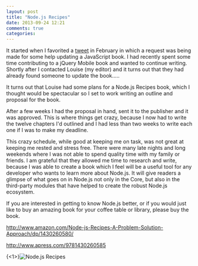 ```yaml
---
layout: post
title: "Node.js Recipes"
date: 2013-09-24 12:21
comments: true
categories: 
---
```


It started when I favorited a [tweet](https://twitter.com/LouiseEditor/status/303800949057675265) in February in which a request was being made for some help updating a JavaScript book. I had recently spent some time contributing to a jQuery Mobile book and wanted to continue writing. Shortly after I contacted Louise (my editor) and it turns out that they had already found someone to update the book.....

It turns out that Louise had some plans for a Node.js Recipes book, which I thought would be spectacular so I set to work writing an outline and proposal for the book.

After a few weeks I had the proposal in hand, sent it to the publisher and it was approved. This is where things get crazy, because I now had to write the twelve chapters I'd outlined and I had less than two weeks to write each one if I was to make my deadline.

This crazy schedule, while good at keeping me on task, was not great at keeping me rested and stress free. There were many late nights and long weekends where I was not able to spend quality time with my family or friends. I am grateful that they allowed me time to research and write, because I was able to create a book which I feel will be a useful tool for any developer who wants to learn more about Node.js. It will give readers a glimpse of what goes on in Node.js not only in the Core, but also in the third-party modules that have helped to create the robust Node.js ecosystem. 

If you are interested in getting to know Node.js better, or if you would just like to buy an amazing book for your coffee table or library, please buy the book.

http://www.amazon.com/Node-js-Recipes-A-Problem-Solution-Approach/dp/1430260580/

http://www.apress.com/9781430260585

{<1>}![Node.js Recipes](http://ecx.images-amazon.com/images/I/81ohl3uB31L._SL1500_.jpg)
